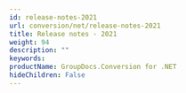 ```yaml
---
id: release-notes-2021
url: conversion/net/release-notes-2021
title: Release notes - 2021
weight: 94
description: ""
keywords: 
productName: GroupDocs.Conversion for .NET
hideChildren: False
---
```


